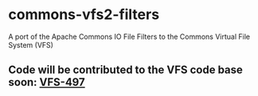 commons-vfs2-filters
====================

A port of the Apache Commons IO File Filters to the Commons Virtual File System (VFS)

Code will be contributed to the VFS code base soon: [VFS-497](https://issues.apache.org/jira/browse/VFS-497 "Port file filters from Apache Commons IO to VFS")
---------------------
